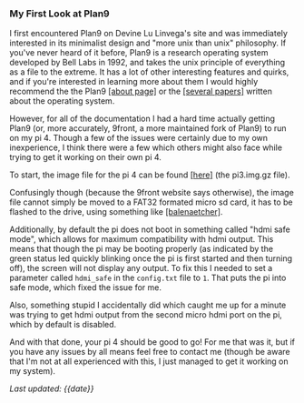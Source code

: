 ### My First Look at Plan9

I first encountered Plan9 on Devine Lu Linvega's site and was immediately interested in its minimalist design and "more unix than unix" philosophy. If you've never heard of it before, Plan9 is a research operating system developed by Bell Labs in 1992, and takes the unix principle of everything as a file to the extreme. It has a lot of other interesting features and quirks, and if you're interested in learning more about them I would highly recommend the the Plan9 [[about page]](https://9p.io/plan9/about.html) or the [[several papers]](https://9p.io/sys/doc/) written about the operating system.

However, for all of the documentation I had a hard time actually getting Plan9 (or, more accurately, 9front, a more maintained fork of Plan9) to run on my pi 4. Though a few of the issues were certainly due to my own inexperience, I think there were a few which others might also face while trying to get it working on their own pi 4.

To start, the image file for the pi 4 can be found [[here]](http://9front.org/releases/) (the pi3.img.gz file).

Confusingly though (because the 9front website says otherwise), the image file cannot simply be moved to a FAT32 formated micro sd card, it has to be flashed to the drive, using something like [[balenaetcher]](https://www.balena.io/etcher). 

Additionally, by default the pi does not boot in something called "hdmi safe mode", which allows for maximum compatibility with hdmi output. This means that though the pi may be booting properly (as indicated by the green status led quickly blinking once the pi is first started and then turning off), the screen will not display any output. To fix this I needed to set a parameter called `hdmi_safe` in the `config.txt` file to `1`. That puts the pi into safe mode, which fixed the issue for me. 

Also, something stupid I accidentally did which caught me up for a minute was trying to get hdmi output from the second micro hdmi port on the pi, which by default is disabled.

And with that done, your pi 4 should be good to go! For me that was it, but if you have any issues by all means feel free to contact me (though be aware that I'm not at all experienced with this, I just managed to get it working on my system).

*Last updated: {{date}}*
